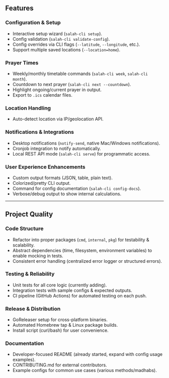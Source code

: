 ## **Features**

### **Configuration & Setup**

* Interactive setup wizard (`salah-cli setup`).
* Config validation (`salah-cli validate-config`).
* Config overrides via CLI flags (`--latitude`, `--longitude`, etc.).
* Support multiple saved locations (`--location=home`).

### **Prayer Times**

* Weekly/monthly timetable commands (`salah-cli week`, `salah-cli month`).
* Countdown to next prayer (`salah-cli next --countdown`).
* Highlight ongoing/current prayer in output.
* Export to `.ics` calendar files.

### **Location Handling**

* Auto-detect location via IP/geolocation API.

### **Notifications & Integrations**

* Desktop notifications (`notify-send`, native Mac/Windows notifications).
* Cronjob integration to notify automatically.
* Local REST API mode (`salah-cli serve`) for programmatic access.

### **User Experience Enhancements**

* Custom output formats (JSON, table, plain text).
* Colorized/pretty CLI output.
* Command for config documentation (`salah-cli config-docs`).
* Verbose/debug output to show internal calculations.

---

## **Project Quality**

### **Code Structure**

* Refactor into proper packages (`cmd`, `internal`, `pkg`) for testability & scalability.
* Abstract dependencies (time, filesystem, environment variables) to enable mocking in tests.
* Consistent error handling (centralized error logger or structured errors).

### **Testing & Reliability**

* Unit tests for all core logic (currently adding).
* Integration tests with sample configs & expected outputs.
* CI pipeline (GitHub Actions) for automated testing on each push.

### **Release & Distribution**

* GoReleaser setup for cross-platform binaries.
* Automated Homebrew tap & Linux package builds.
* Install script (curl/bash) for user convenience.

### **Documentation**

* Developer-focused README (already started, expand with config usage examples).
* CONTRIBUTING.md for external contributors.
* Example configs for common use cases (various methods/madhabs).

